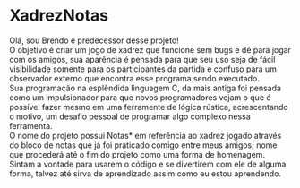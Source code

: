 # XadrezNotas
Olá, sou Brendo e predecessor desse projeto!                                                                                                                               
O objetivo é criar um jogo de xadrez que funcione sem bugs e dê para jogar com os amigos, sua aparência é pensada para que seu uso seja de fácil visibilidade somente para os participantes da partida e confuso para um observador externo que encontra esse programa sendo executado.                                            
Sua programação na esplêndida linguagem C, da mais antiga foi pensada como um impulsionador para que novos programadores vejam o que é possível fazer mesmo em uma ferramente de lógica rústica, acrescentando o motivo, um desafio pessoal de programar algo complexo nessa ferramenta.                                                          
O nome do projeto possui Notas* em referência ao xadrez jogado através do bloco de notas que já foi praticado comigo entre meus amigos; nome que procederá até o fim do projeto como uma forma de homenagem.                                                                                                                                                       
Sintam a vontade para usarem o código e se divertirem com ele de alguma forma, talvez até sirva de aprendizado assim como eu estou aprendendo.
